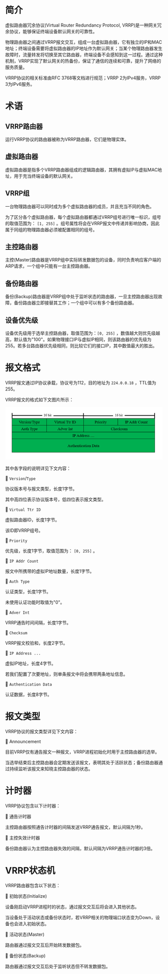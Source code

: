 # 简介
虚拟路由器冗余协议(Virtual Router Redundancy Protocol, VRRP)是一种网关冗余协议，能够保证终端设备默认网关的可靠性。

物理路由器之间通过VRRP报文交互，组成一台虚拟路由器，它有独立的IP和MAC地址；终端设备需要将虚拟路由器的IP地址作为默认网关；当某个物理路由器发生故障时，流量转发将切换至其它路由器，终端设备不会感知到这一过程。通过这种机制，VRRP实现了默认网关的热备份，保证了通信的连续和可靠，提升了网络的服务质量。

VRRP协议的相关标准由RFC 3768等文档进行规范；VRRP 2为IPv4服务，VRRP 3为IPv6服务。

# 术语
## VRRP路由器
运行VRRP协议的路由器被称为VRRP路由器，它们是物理实体。

## 虚拟路由器
虚拟路由器是指多个VRRP路由器组成的逻辑路由器，其拥有虚拟IP与虚拟MAC地址，用于充当终端设备的默认网关。

## VRRP组
一台物理路由器可以同时成为多个虚拟路由器的成员，并且充当不同的角色。

为了区分各个虚拟路由器，每个虚拟路由器都通过VRRP组号进行唯一标识，组号的取值范围为： `[1, 255]` 。组号属性将会在VRRP报文中传递并影响协商，因此属于同组的物理路由器必须被配置相同的组号。

## 主控路由器
主控(Master)路由器是VRRP组中实际转发数据包的设备，同时负责响应客户端的ARP请求，一个组中只能有一台主控路由器。

## 备份路由器
备份(Backup)路由器是VRRP组中处于监听状态的路由器，一旦主控路由器出现故障，备份路由器立即接替其工作；一个组中可以有多个备份路由器。

## 设备优先级
设备优先级用于选举主控路由器，取值范围为：`[0, 255]` ，数值越大则优先级越高，默认值为"100"。如果物理接口IP与虚拟IP相同，则该路由器的优先级为255。若多台路由器优先级相同，则比较它们的接口IP，其中数值最大的胜出。

# 报文格式
VRRP报文通过IP协议承载，协议号为112，目的地址为 `224.0.0.18` ，TTL值为255。

VRRP报文的格式如下文图片所示：

<div align="center">

![VRRP报文格式](./Assets_VRRP/报文格式_VRRP报文格式.jpg)

</div>

其中各字段的说明详见下文内容：

🔷 `Version`/`Type`

协议版本号与报文类型，长度1字节。

其中高四位表示协议版本号，低四位表示报文类型。

🔷 `Virtual Ttr ID`

虚拟路由器ID，长度1字节。

该ID即VRRP组号。

🔷 `Priority`

优先级，长度1字节，取值范围为： `[0, 255]` 。

🔷 `IP Addr Count`

报文中所携带的虚拟IP地址数量，长度1字节。

🔷 `Auth Type`

认证类型，长度1字节。

未使用认证功能时取值为"0"。

🔷 `Adver Int`

VRRP通告时间间隔，长度1字节。

🔷 `Checksum`

VRRP报文校验和，长度2字节。

🔷 `IP Address ...`

虚拟IP地址，长度4字节。

若我们配置了次要地址，则单条报文中将会携带两条地址信息。

🔷 `Authentication Data`

认证数据，长度8字节。

# 报文类型
VRRP协议的报文类型详见下文内容：

🔷 Announcement

目前VRRP仅有通告报文一种报文，VRRP进程初始化时用于主控路由器的选举。

当选举结束后主控路由器会定期发送该报文，表明其处于活跃状态；备份路由器通过持续监听该报文来知晓主控路由器的状态。

# 计时器
VRRP协议包含以下计时器：

🔷 通告计时器

主控路由器按照通告计时器的间隔发送VRRP通告报文，默认间隔为1秒。

🔷 主控失效计时器

备份路由器认为主控路由器失效的间隔，默认间隔为VRRP通告计时器的3倍。

# VRRP状态机
VRRP路由器包含以下状态：

🔷 初始状态(Initialize)

设备刚启动VRRP进程时的状态，通过报文交互后将会进入其他状态。

当设备处于活动状态或备份状态时，若VRRP相关的物理端口状态变为Down，设备也会进入初始状态。

🔷 活动状态(Master)

路由器通过报文交互后开始转发数据包。

🔷 备份状态(Backup)

路由器通过报文交互后处于监听状态但不转发数据包。



<!-- TODO

# 工作流程
首先各路由器相互收发VRRP宣告报文，并比较优先级；其中优先级最高的路由器将成为主控路由器。若有设备优先级相同，则比较各自接口的IP地址，数值较大的优先。

虚拟路由器都拥有一个MAC地址，格式为 `0000.5e00.01XX` ，其中的"XX"代表VRRP组号。

主控路由器发送无故ARP通告终端设备，并开始转发数据包；备份路由器则会持续监听主控路由器发出的通告报文，超过三倍的通告时间未收到宣告报文，则认为主控路由器失效，需重新选举新的主控路由器。

新选举出的主控路由器也会发送无故ARP刷新终端设备的ARP缓存，并接替数据转发工作，终端用户几乎感知不到实际转发设备发生了切换。

<div align="center">

![VRRP机制示意图](./Assets_VRRP/工作流程_VRRP机制示意图.jpg)

</div>

# 基本应用



<div align="center">

![VRRP实验拓扑](./Assets_VRRP/基本应用_VRRP实验拓扑.jpg)

</div>




# 抢占模式
抢占模式保证高优先级的路由器一接入网络就会成为主控路由器，如果抢占模式被关闭，具有高优先级的路由器不会主动成为主控路由器，只有当前主控路由器失效时，它们才会成为新的主控路由器。
VRRP协议的抢占模式默认开启，我们还可以设置抢占延时，以便其它控制层面协议准备就绪后再成为主控路由器，默认抢占延时为0秒（立即抢占）。
    • 开启/关闭抢占模式
Cisco(config-if)#{no} vrrp [组ID] preempt
    • 配置抢占延时
Cisco(config-if)#vrrp [组ID] preempt delay minimum [时间/秒]

# 上行链路追踪
主控路由器的上行链路失效后，备份路由器还能通过其它路径收到宣告报文，不会发生切换，此时数据转发将产生次优路径。
配置上行链路追踪后，设备将会定期检测上行链路的状态，一旦检测到故障就会降低自身优先级，配合抢占模式可实现数据转发路径自动切换，避免次优路径。
• 使用方法
思科设备需要先创建追踪对象，再把对象关联到VRRP组中。

• 配置高级追踪（示例：追踪链路协议状态）
1.配置追踪对象
Cisco(config)#track [追踪对象ID] interface [端口ID] line-protocol
2.将追踪对象关联到VRRP组中
Cisco(config-if)#vrrp [组ID] track [追踪对象ID] decrement [优先级减少量]
锐捷设备可以直接设置需要追踪的端口：
Ruijie(config-if)#vrrp [组ID] track [端口ID] [优先级减少量]

-->

<!-- TODO
# 配置命令
                • 基础配置
    • 将接口加入VRRP组
Cisco(config-if)#vrrp [组ID] ip [虚拟IP地址] {secondary}
secondary：表明该地址是虚拟路由器的次要IP地址。
    • 给VRRP组添加描述
Cisco(config-if)#vrrp [组ID] description [描述]
    • 设置设备优先级
Cisco(config-if)#vrrp [组ID] priority [优先级]
                • 参数调整
    • 设置VRRP通告计时器
Cisco(config-if)#vrrp [组ID] timers advertise [发送间隔]
    • 开启失效时间自动学习
Cisco(config-if)#vrrp [组ID] times learn
启用该特性后备份路由器会学习主控路由器的通告间隔，并自动调整失效计时器。
    • 配置VRRP认证
Cisco(config-if)#vrrp [组ID] authentication text [认证字符串]
                • 查询相关信息
    • 查看VRRP概要信息
Cisco#show vrrp brief
    • 查看VRRP接口配置信息
Cisco#show vrrp interface

-->